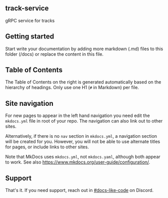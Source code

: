 ## track-service

gRPC service for tracks

## Getting started

Start write your documentation by adding more markdown (.md) files to this folder (/docs) or replace the content in this file.

## Table of Contents

The Table of Contents on the right is generated automatically based on the hierarchy
of headings. Only use one H1 (`#` in Markdown) per file.

## Site navigation

For new pages to appear in the left hand navigation you need edit the `mkdocs.yml`
file in root of your repo. The navigation can also link out to other sites.

Alternatively, if there is no `nav` section in `mkdocs.yml`, a navigation section
will be created for you. However, you will not be able to use alternate titles for
pages, or include links to other sites.

Note that MkDocs uses `mkdocs.yml`, not `mkdocs.yaml`, although both appear to work.
See also <https://www.mkdocs.org/user-guide/configuration/>.

## Support

That's it. If you need support, reach out in [#docs-like-code](https://discord.com/channels/687207715902193673/714754240933003266) on Discord.
